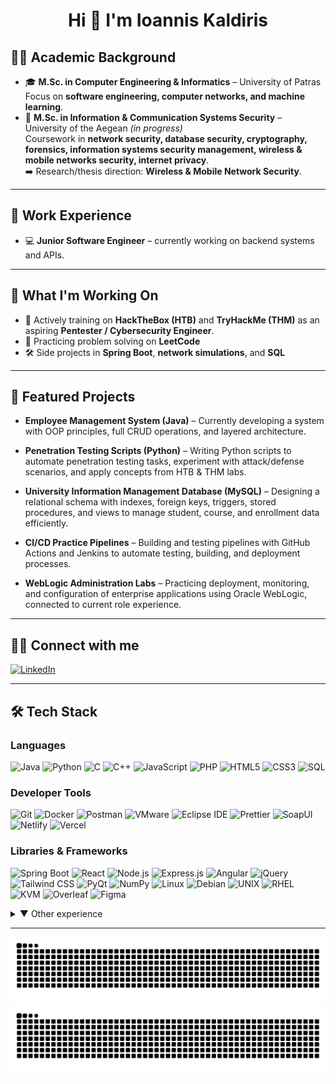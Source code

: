 <h1 align="center">Hi 👋 I'm Ioannis Kaldiris</h1>

## 👨‍🎓 Academic Background
- 🎓 **M.Sc. in Computer Engineering & Informatics** – University of Patras  
  Focus on **software engineering, computer networks, and machine learning**.  
- 📖 **M.Sc. in Information & Communication Systems Security** – University of the Aegean *(in progress)*  
  Coursework in **network security, database security, cryptography, forensics, information systems security management, wireless & mobile networks security, internet privacy**.  
  ➡️ Research/thesis direction: **Wireless & Mobile Network Security**.  

---

## 💼 Work Experience
- 💻 **Junior Software Engineer** – currently working on backend systems and APIs.  


---

## 🚀 What I'm Working On
- 🔐 Actively training on **HackTheBox (HTB)** and **TryHackMe (THM)** as an aspiring **Pentester / Cybersecurity Engineer**.  
- 🧩 Practicing problem solving on **LeetCode**  
- 🛠️ Side projects in **Spring Boot**, **network simulations**, and **SQL**  

---

## 📂 Featured Projects
- **Employee Management System (Java)** – Currently developing a system with OOP principles, full CRUD operations, and layered architecture.  

- **Penetration Testing Scripts (Python)** – Writing Python scripts to automate penetration testing tasks, experiment with attack/defense scenarios, and apply concepts from HTB & THM labs.  

- **University Information Management Database (MySQL)** – Designing a relational schema with indexes, foreign keys, triggers, stored procedures, and views to manage student, course, and enrollment data efficiently.  

- **CI/CD Practice Pipelines** – Building and testing pipelines with GitHub Actions and Jenkins to automate testing, building, and deployment processes.  

- **WebLogic Administration Labs** – Practicing deployment, monitoring, and configuration of enterprise applications using Oracle WebLogic, connected to current role experience.  

---

## 👨‍💻 Connect with me
[![LinkedIn](https://img.shields.io/badge/-LinkedIn-0A66C2?style=flat&logo=linkedin&logoColor=white)](https://www.linkedin.com/in/ioannis-kaldiris-9b461227a/)

---

## 🛠 Tech Stack

### Languages
![Java](https://img.shields.io/badge/-Java-007396?style=flat&logo=java)
![Python](https://img.shields.io/badge/-Python-3776AB?style=flat&logo=python)
![C](https://img.shields.io/badge/-C-00599C?style=flat&logo=c)
![C++](https://img.shields.io/badge/-C++-00599C?style=flat&logo=c%2B%2B)
![JavaScript](https://img.shields.io/badge/-JavaScript-F7DF1E?style=flat&logo=javascript&logoColor=000)
![PHP](https://img.shields.io/badge/-PHP-777BB4?style=flat&logo=php)
![HTML5](https://img.shields.io/badge/-HTML5-E34F26?style=flat&logo=html5)
![CSS3](https://img.shields.io/badge/-CSS3-1572B6?style=flat&logo=css3)
![SQL](https://img.shields.io/badge/-SQL-4479A1?style=flat&logo=mysql)

### Developer Tools
![Git](https://img.shields.io/badge/-Git-F05032?style=flat&logo=git)
![Docker](https://img.shields.io/badge/-Docker-2496ED?style=flat&logo=docker)
![Postman](https://img.shields.io/badge/Postman-FF6C37?style=flat&logo=postman&logoColor=white)
![VMware](https://img.shields.io/badge/-VMware-607078?style=flat&logo=vmware)
![Eclipse IDE](https://img.shields.io/badge/Eclipse_IDE-2C2255?style=flat&logo=eclipseide&logoColor=white)
![Prettier](https://img.shields.io/badge/Prettier-F7B93E?style=flat&logo=prettier&logoColor=000)
![SoapUI](https://img.shields.io/badge/SoapUI-6CB33E?style=flat&logo=soapui&logoColor=white)
![Netlify](https://img.shields.io/badge/Netlify-00C7B7?style=flat&logo=netlify&logoColor=white)
![Vercel](https://img.shields.io/badge/Vercel-000000?style=flat&logo=vercel&logoColor=white)

### Libraries & Frameworks
![Spring Boot](https://img.shields.io/badge/-Spring_Boot-6DB33F?style=flat&logo=spring-boot)
![React](https://img.shields.io/badge/-React-61DAFB?style=flat&logo=react)
![Node.js](https://img.shields.io/badge/-Node.js-339933?style=flat&logo=node.js)
![Express.js](https://img.shields.io/badge/-Express.js-000000?style=flat&logo=express)
![Angular](https://img.shields.io/badge/-Angular-DD0031?style=flat&logo=angular)
![jQuery](https://img.shields.io/badge/jQuery-0769AD?style=flat&logo=jquery&logoColor=white)
![Tailwind CSS](https://img.shields.io/badge/Tailwind_CSS-06B6D4?style=flat&logo=tailwindcss&logoColor=white)
![PyQt](https://img.shields.io/badge/-PyQt-41CD52?style=flat)
![NumPy](https://img.shields.io/badge/-NumPy-013243?style=flat&logo=numpy)
![Linux](https://img.shields.io/badge/-Linux-FCC624?style=flat&logo=linux)
![Debian](https://img.shields.io/badge/-Debian-A81D33?style=flat&logo=debian)
![UNIX](https://img.shields.io/badge/-UNIX-000000?style=flat)
![RHEL](https://img.shields.io/badge/-RHEL-EE0000?style=flat&logo=redhat)
![KVM](https://img.shields.io/badge/-KVM-660066?style=flat)
![Overleaf](https://img.shields.io/badge/-Overleaf-47A141?style=flat&logo=overleaf)
![Figma](https://img.shields.io/badge/-Figma-F24E1E?style=flat&logo=figma)

<details>
<summary>▼ Other experience</summary>

![Prolog](https://img.shields.io/badge/-Prolog-red?style=flat)  
![Assembly](https://img.shields.io/badge/-Assembly-gray?style=flat)  
![Verilog](https://img.shields.io/badge/-Verilog-darkred?style=flat)  
![JSON](https://img.shields.io/badge/-JSON-000000?style=flat&logo=json)  

</details>


---

<!-- Contributions snake (generated by your workflow to the `output` branch) -->
![GitHub Snake Light](https://raw.githubusercontent.com/IoannisKaldiris/IoannisKaldiris/output/github-snake.svg#gh-light-mode-only)
![GitHub Snake Dark](https://raw.githubusercontent.com/IoannisKaldiris/IoannisKaldiris/output/github-snake-dark.svg#gh-dark-mode-only)
